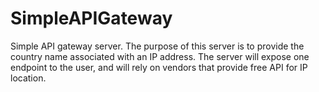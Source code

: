 # SimpleAPIGateway
Simple API gateway server. The purpose of this server is to provide the country name associated with an IP address. The server will expose one endpoint to the user, and will rely on vendors that provide free API for IP location.
